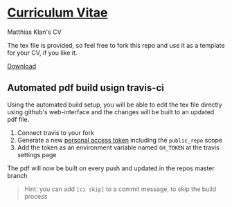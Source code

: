 # [Curriculum Vitae](https://github.com/mklan/cv/blob/master/cv.pdf)

Matthias Klan's CV

The tex file is provided, so feel free to fork this repo and use it as a template for your CV, if you like it.

[Download](https://github.com/mklan/cv/raw/master/cv.pdf)

## Automated pdf build usign travis-ci

Using the automated build setup, you will be able to edit the tex file directly using github's web-interface and the changes will be built to an updated pdf file.

1. Connect travis to your fork 
2. Generate a new [personal access token](https://github.com/settings/tokens) including the `public_repo` scope
3. Add the token as an environment variable named `GH_TOKEN` at the travis settings page

The pdf will now be built on every push and updated in the repos master branch

> Hint: you can add `[ci skip]` to a commit message, to skip the build process
